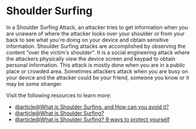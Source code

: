 # Shoulder Surfing

In a Shoulder Surfing Attack, an attacker tries to get information when you are unaware of where the attacker looks over your shoulder or from your back to see what you're doing on your device and obtain sensitive information. Shoulder Surfing attacks are accomplished by observing the content "over the victim's shoulder". It is a social engineering attack where the attackers physically view the device screen and keypad to obtain personal information. This attack is mostly done when you are in a public place or crowded area. Sometimes attackers attack when you are busy on your device and the attacker could be your friend, someone you know or it may be some stranger.

Visit the following resources to learn more:

- [@article@What is Shoulder Surfing, and How can you avoid it?](https://nordvpn.com/blog/shoulder-surfing/?srsltid=AfmBOorl5NPpW_Tnhas9gB2HiblorqwXyK0NJae7uaketrnDwbjJmiYV)
- [@article@What is Shoulder Surfing?](https://www.mcafee.com/learn/what-is-shoulder-surfing/)
- [@article@What is Shoulder Surfing? 9 ways to protect yourself](https://www.bigrock.in/blog/products/security/what-is-shoulder-surfing-9-ways-to-protect-yourself-from-shoulder-surfing/)
